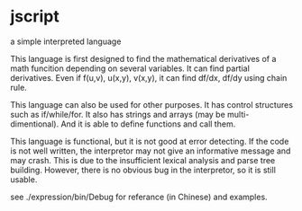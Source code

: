 # jscript
a simple interpreted language

This language is first designed to find the mathematical derivatives of a math funcition depending 
on several variables. It can find partial derivatives. Even if f(u,v), u(x,y), v(x,y), it can find 
df/dx, df/dy using chain rule.

This language can also be used for other purposes. It has control structures such as if/while/for. 
It also has strings and arrays (may be multi-dimentional). And it is able to define functions and call them.

This language is functional, but it is not good at error detecting. If the code is not well written,
the interpretor may not give an informative message and may crash. This is due to the insufficient
lexical analysis and parse tree building. However, there is no obvious bug in the interpretor, 
so it is still usable.

see ./expression/bin/Debug for referance (in Chinese) and examples.

